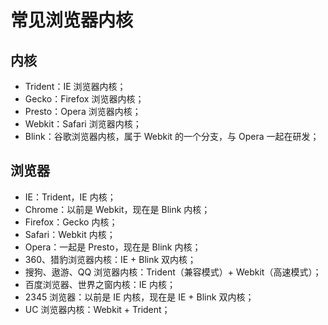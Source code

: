 # 常见浏览器内核

## 内核

- Trident：IE 浏览器内核；
- Gecko：Firefox 浏览器内核；
- Presto：Opera 浏览器内核；
- Webkit：Safari 浏览器内核；
- Blink：谷歌浏览器内核，属于 Webkit 的一个分支，与 Opera 一起在研发；


## 浏览器

- IE：Trident，IE 内核；
- Chrome：以前是 Webkit，现在是 Blink 内核；
- Firefox：Gecko 内核；
- Safari：Webkit 内核；
- Opera：一起是 Presto，现在是 Blink 内核；
- 360、猎豹浏览器内核：IE + Blink 双内核；
- 搜狗、遨游、QQ 浏览器内核：Trident（兼容模式）+ Webkit（高速模式）；
- 百度浏览器、世界之窗内核：IE 内核；
- 2345 浏览器：以前是 IE 内核，现在是 IE + Blink 双内核；
- UC 浏览器内核：Webkit + Trident；
